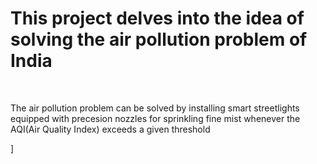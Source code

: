 <h1>This project delves into the idea of solving the air pollution problem of India</h1>
<br>
<p>The air pollution problem can be solved by installing smart streetlights equipped with precesion nozzles for sprinkling fine mist whenever the AQI(Air Quality Index) exceeds a given threshold</p>]
<br>
